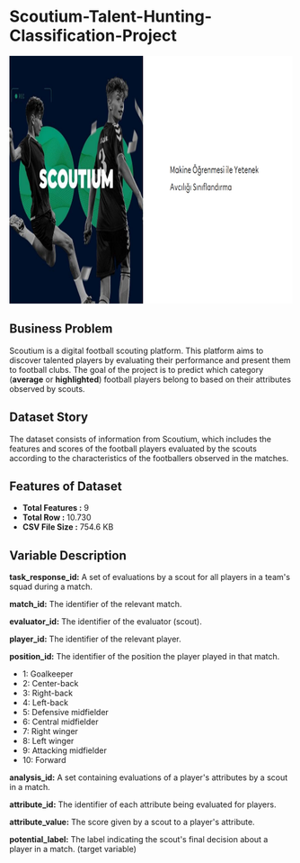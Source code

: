 # Scoutium-Talent-Hunting-Classification-Project

<img src = "images/scoutium_talent_hunting.png" style = "width:1050px; height:440px"/>

## Business Problem

Scoutium is a digital football scouting platform. This platform aims to discover talented players by evaluating their performance and present them to football clubs. The goal of the project is to predict which category (**average** or **highlighted**) football players belong to based on their attributes observed by scouts.

## Dataset Story

The dataset consists of information from Scoutium, which includes the features and scores of the football players evaluated by the scouts according to the characteristics of the footballers observed in the matches.

## Features of Dataset

- **Total Features :** 9
- **Total Row :** 10.730
- **CSV File Size :** 754.6 KB

## Variable Description

**task_response_id:** A set of evaluations by a scout for all players in a team's squad during a match.

**match_id:** The identifier of the relevant match.

**evaluator_id:** The identifier of the evaluator (scout).

**player_id:** The identifier of the relevant player.

**position_id:** The identifier of the position the player played in that match.

- 1: Goalkeeper
- 2: Center-back
- 3: Right-back
- 4: Left-back
- 5: Defensive midfielder
- 6: Central midfielder
- 7: Right winger
- 8: Left winger
- 9: Attacking midfielder
- 10: Forward

**analysis_id:** A set containing evaluations of a player's attributes by a scout in a match.

**attribute_id:** The identifier of each attribute being evaluated for players.

**attribute_value:** The score given by a scout to a player's attribute.

**potential_label:** The label indicating the scout's final decision about a player in a match. (target variable)
